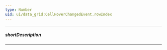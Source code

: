 ```yaml
---
type: Number
uid: ui/data_grid:CellHoverChangedEvent.rowIndex
---
```

---
##### shortDescription
<!-- Description goes here -->

---
<!-- Description goes here -->